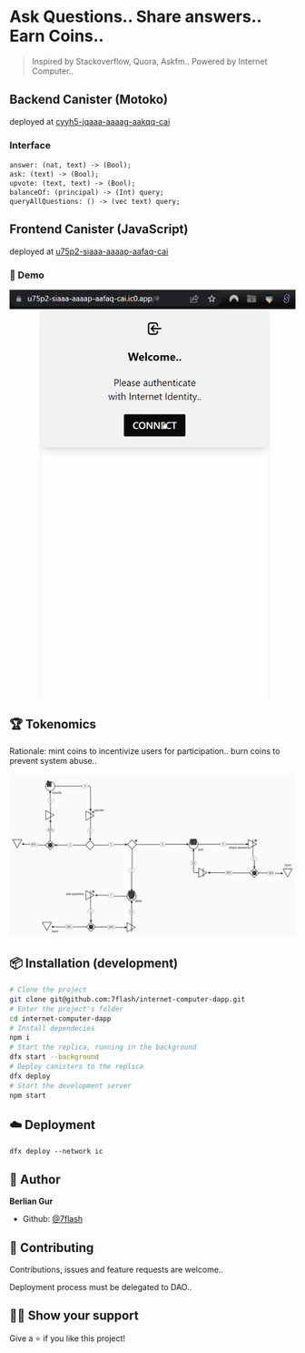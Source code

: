 # Ask Questions.. Share answers.. Earn Coins..
> Inspired by Stackoverflow, Quora, Askfm.. Powered by Internet Computer..

## Backend Canister (Motoko)

deployed at [cyyh5-jqaaa-aaaag-aakqq-cai](https://a4gq6-oaaaa-aaaab-qaa4q-cai.raw.ic0.app/?id=cyyh5-jqaaa-aaaag-aakqq-cai)

### Interface
```
answer: (nat, text) -> (Bool);
ask: (text) -> (Bool);
upvote: (text, text) -> (Bool);
balanceOf: (principal) -> (Int) query;
queryAllQuestions: () -> (vec text) query;
```

## Frontend Canister (JavaScript)

deployed at [u75p2-siaaa-aaaap-aafaq-cai](https://u75p2-siaaa-aaaap-aafaq-cai.ic0.app/)

### :camera_flash: Demo

![App](https://github.com/7flash/internet-computer-dapp/blob/master/docs/app.gif)

## :trophy: Tokenomics

Rationale: mint coins to incentivize users for participation.. burn coins to prevent system abuse..

![Tokenomics](https://github.com/7flash/internet-computer-dapp/blob/master/docs/tokenomics.gif)

## :package: Installation (development)

```bash
# Clone the project
git clone git@github.com:7flash/internet-computer-dapp.git 
# Enter the project's folder
cd internet-computer-dapp
# Install dependecies
npm i
# Start the replica, running in the background
dfx start --background
# Deploy canisters to the replica
dfx deploy
# Start the development server
npm start
```

## :cloud: Deployment

```
dfx deploy --network ic
```

## 


## :man: Author

**Berlian Gur**

- Github: [@7flash](https://github.com/7flash)

## :handshake: Contributing

Contributions, issues and feature requests are welcome..

Deployment process must be delegated to DAO..

## :man_astronaut: Show your support

Give a ⭐️ if you like this project!
